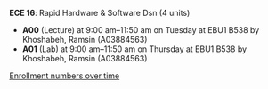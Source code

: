 **ECE 16**: Rapid Hardware & Software Dsn (4 units)

- **A00** (Lecture) at 9:00 am–11:50 am on Tuesday at EBU1 B538 by Khoshabeh, Ramsin (A03884563)
- **A01** (Lab) at 9:00 am–11:50 am on Thursday at EBU1 B538 by Khoshabeh, Ramsin (A03884563)

[Enrollment numbers over time](./ECE16.tsv)
